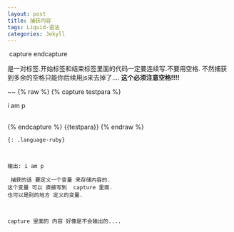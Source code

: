 ```yaml
---
layout: post
title: 捕获内容
tags: Liquid-语法
categories: Jekyll
---
```


 capture endcapture


是一对标签.开始标签和结束标签里面的代码一定要连续写.不要用空格.
不然捕获到多余的空格只能你后续用js来去掉了....
**这个必须注意空格!!!!**



~~
{% raw %}
{% capture testpara %}  
    <p id="para">i am p </p>  
{% endcapture %}
    {{testpara}}
{% endraw %}
~~~
{: .language-ruby}



输出: i am p

 捕获的话 要定义一个变量 来存储内容的.
这个变量 可以 直接写到  capture 里面.
也可以是别的地方 定义的变量.



capture 里面的 内容 好像是不会输出的....
